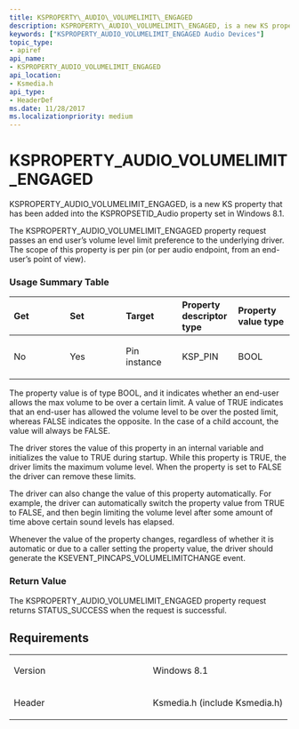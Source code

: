 ```yaml
---
title: KSPROPERTY\_AUDIO\_VOLUMELIMIT\_ENGAGED
description: KSPROPERTY\_AUDIO\_VOLUMELIMIT\_ENGAGED, is a new KS property that has been added into the KSPROPSETID\_Audio property set in Windows 8.1.
keywords: ["KSPROPERTY_AUDIO_VOLUMELIMIT_ENGAGED Audio Devices"]
topic_type:
- apiref
api_name:
- KSPROPERTY_AUDIO_VOLUMELIMIT_ENGAGED
api_location:
- Ksmedia.h
api_type:
- HeaderDef
ms.date: 11/28/2017
ms.localizationpriority: medium
---
```


# KSPROPERTY\_AUDIO\_VOLUMELIMIT\_ENGAGED


KSPROPERTY\_AUDIO\_VOLUMELIMIT\_ENGAGED, is a new KS property that has been added into the KSPROPSETID\_Audio property set in Windows 8.1.

The KSPROPERTY\_AUDIO\_VOLUMELIMIT\_ENGAGED property request passes an end user’s volume level limit preference to the underlying driver. The scope of this property is per pin (or per audio endpoint, from an end-user’s point of view).

### <span id="Usage_Summary_Table"></span><span id="usage_summary_table"></span><span id="USAGE_SUMMARY_TABLE"></span>Usage Summary Table

<table>
<colgroup>
<col width="20%" />
<col width="20%" />
<col width="20%" />
<col width="20%" />
<col width="20%" />
</colgroup>
<thead>
<tr class="header">
<th align="left">Get</th>
<th align="left">Set</th>
<th align="left">Target</th>
<th align="left">Property descriptor type</th>
<th align="left">Property value type</th>
</tr>
</thead>
<tbody>
<tr class="odd">
<td align="left"><p>No</p></td>
<td align="left"><p>Yes</p></td>
<td align="left"><p>Pin instance</p></td>
<td align="left"><p>KSP_PIN</p></td>
<td align="left"><p>BOOL</p></td>
</tr>
</tbody>
</table>

 

The property value is of type BOOL, and it indicates whether an end-user allows the max volume to be over a certain limit. A value of TRUE indicates that an end-user has allowed the volume level to be over the posted limit, whereas FALSE indicates the opposite. In the case of a child account, the value will always be FALSE.

The driver stores the value of this property in an internal variable and initializes the value to TRUE during startup. While this property is TRUE, the driver limits the maximum volume level. When the property is set to FALSE the driver can remove these limits.

The driver can also change the value of this property automatically. For example, the driver can automatically switch the property value from TRUE to FALSE, and then begin limiting the volume level after some amount of time above certain sound levels has elapsed.

Whenever the value of the property changes, regardless of whether it is automatic or due to a caller setting the property value, the driver should generate the KSEVENT\_PINCAPS\_VOLUMELIMITCHANGE event.

### <span id="Return_Value"></span><span id="return_value"></span><span id="RETURN_VALUE"></span>Return Value

The KSPROPERTY\_AUDIO\_VOLUMELIMIT\_ENGAGED property request returns STATUS\_SUCCESS when the request is successful.

## Requirements

<table>
<colgroup>
<col width="50%" />
<col width="50%" />
</colgroup>
<tbody>
<tr class="odd">
<td align="left"><p>Version</p></td>
<td align="left"><p>Windows 8.1</p></td>
</tr>
<tr class="even">
<td align="left"><p>Header</p></td>
<td align="left">Ksmedia.h (include Ksmedia.h)</td>
</tr>
</tbody>
</table>

 

 





